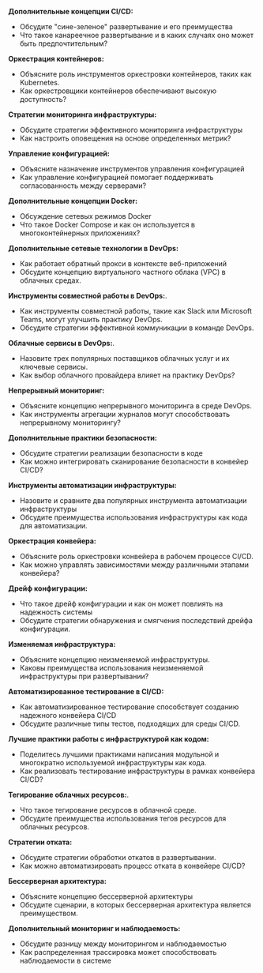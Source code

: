 **Дополнительные концепции CI/CD:**
- Обсудите "сине-зеленое" развертывание и его преимущества
- Что такое канареечное развертывание и в каких случаях оно может быть предпочтительным?

**Оркестрация контейнеров:**
- Объясните роль инструментов оркестровки контейнеров, таких как Kubernetes.
- Как оркестровщики контейнеров обеспечивают высокую доступность?

**Стратегии мониторинга инфраструктуры:**
- Обсудите стратегии эффективного мониторинга инфраструктуры
- Как настроить оповещения на основе определенных метрик?

**Управление конфигурацией:**
- Объясните назначение инструментов управления конфигурацией
- Как управление конфигурацией помогает поддерживать согласованность между серверами?

**Дополнительные концепции Docker:**
- Обсуждение сетевых режимов Docker
- Что такое Docker Compose и как он используется в многоконтейнерных приложениях?

**Дополнительные сетевые технологии в DevOps:**
- Как работает обратный прокси в контексте веб-приложений
- Обсудите концепцию виртуального частного облака (VPC) в облачных средах.

**Инструменты совместной работы в DevOps:**.
- Как инструменты совместной работы, такие как Slack или Microsoft Teams, могут улучшить практику DevOps.
- Обсудите стратегии эффективной коммуникации в команде DevOps.

**Облачные сервисы в DevOps:**.
- Назовите трех популярных поставщиков облачных услуг и их ключевые сервисы.
- Как выбор облачного провайдера влияет на практику DevOps?

**Непрерывный мониторинг:**
- Объясните концепцию непрерывного мониторинга в среде DevOps.
- Как инструменты агрегации журналов могут способствовать непрерывному мониторингу?

**Дополнительные практики безопасности:**
- Обсудите стратегии реализации безопасности в коде
- Как можно интегрировать сканирование безопасности в конвейер CI/CD?

**Инструменты автоматизации инфраструктуры:**
- Назовите и сравните два популярных инструмента автоматизации инфраструктуры
- Обсудите преимущества использования инфраструктуры как кода для автоматизации.

**Оркестрация конвейера:**
- Объясните роль оркестровки конвейера в рабочем процессе CI/CD.
- Как можно управлять зависимостями между различными этапами конвейера?

**Дрейф конфигурации:**
- Что такое дрейф конфигурации и как он может повлиять на надежность системы
- Обсудите стратегии обнаружения и смягчения последствий дрейфа конфигурации.

**Изменяемая инфраструктура:**
- Объясните концепцию неизменяемой инфраструктуры.
- Каковы преимущества использования неизменяемой инфраструктуры при развертывании?

**Автоматизированное тестирование в CI/CD:**
- Как автоматизированное тестирование способствует созданию надежного конвейера CI/CD
- Обсудите различные типы тестов, подходящих для среды CI/CD.

**Лучшие практики работы с инфраструктурой как кодом:**
- Поделитесь лучшими практиками написания модульной и многократно используемой инфраструктуры как кода.
- Как реализовать тестирование инфраструктуры в рамках конвейера CI/CD?

**Тегирование облачных ресурсов:**.
- Что такое тегирование ресурсов в облачной среде.
- Обсудите преимущества использования тегов ресурсов для облачных ресурсов.

**Стратегии отката:**
- Обсудите стратегии обработки откатов в развертывании.
- Как можно автоматизировать процесс отката в конвейере CI/CD?

**Бессерверная архитектура:**
- Объясните концепцию бессерверной архитектуры
- Обсудите сценарии, в которых бессерверная архитектура является преимуществом.

**Дополнительный мониторинг и наблюдаемость:**
- Обсудите разницу между мониторингом и наблюдаемостью
- Как распределенная трассировка может способствовать наблюдаемости в системе